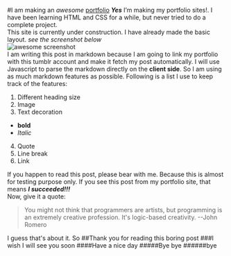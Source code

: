 #I am making an _awesome_ [portfolio](yiochen.github.io)
**_Yes_** I’m making my portfolio sites!. I have been learning HTML and CSS
for a while, but never tried to do a complete project.  
This site is currently under construction. I have already made the 
basic layout. _see the screenshot below_  
![awesome screenshot](https://github.com/yiochen/yiou-portfolio/raw/master/screen/main.png?raw=true)  
I am writing this post in markdown because I am going to link my portfolio with this tumblr
account and make it fetch my post automatically. I will use Javascript 
to parse the markdown directly on the **client side**. So I am using 
as much markdown features as possible. Following is a list I use to keep track of the features:  
1. Different heading size
2. Image
3. Text decoration
 * **bold**
 * _Italic_
4. Quote
5. Line break
6. Link  

If you happen to read this post, please bear with me. Because this is almost for testing
purpose only. If you see this post from my portfolio site, that 
means **_I succeeded!!!_**  
Now, give it a quote:
>You might not think that programmers are artists, but programming is an extremely creative profession. It's logic-based creativity.
--John Romero  

I guess that's about it. So 
##Thank you for reading this boring post
###I wish I will see you soon
####Have a nice day
#####Bye bye
######bye
